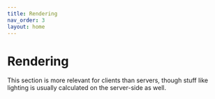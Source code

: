 ```yaml
---
title: Rendering
nav_order: 3
layout: home
---
```


# Rendering
This section is more relevant for clients than servers, though stuff like lighting is usually calculated on the server-side as well.